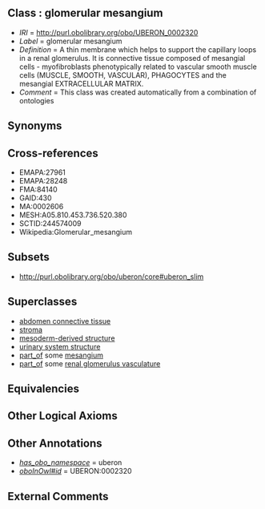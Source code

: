 
## Class : glomerular mesangium

 * *IRI* = http://purl.obolibrary.org/obo/UBERON_0002320
 * *Label* = glomerular mesangium
 * *Definition* = A thin membrane which helps to support the capillary loops in a renal glomerulus. It is connective tissue composed of mesangial cells - myofibroblasts phenotypically related to vascular smooth muscle cells (MUSCLE, SMOOTH, VASCULAR), PHAGOCYTES and the mesangial EXTRACELLULAR MATRIX.
 * *Comment* = This class was created automatically from a combination of ontologies

## Synonyms


## Cross-references

 * EMAPA:27961
 * EMAPA:28248
 * FMA:84140
 * GAID:430
 * MA:0002606
 * MESH:A05.810.453.736.520.380
 * SCTID:244574009
 * Wikipedia:Glomerular_mesangium

## Subsets

 * http://purl.obolibrary.org/obo/uberon/core#uberon_slim

## Superclasses

 * [abdomen connective tissue](../../UBERON/67/UBERON_0003567.md)
 * [stroma](../../UBERON/91/UBERON_0003891.md)
 * [mesoderm-derived structure](../../UBERON/20/UBERON_0004120.md)
 * [urinary system structure](../../UBERON/54/UBERON_0006554.md)
 * [part_of](../../BFO/50/BFO_0000050.md) some [mesangium](../../UBERON/19/UBERON_0002319.md)
 * [part_of](../../BFO/50/BFO_0000050.md) some [renal glomerulus vasculature](../../UBERON/90/UBERON_0004190.md)

## Equivalencies


## Other Logical Axioms


## Other Annotations

 * *[has_obo_namespace](../../ce/oboInOwl#hasOBONamespace.md)* = uberon
 * *[oboInOwl#id](../../id/oboInOwl#id.md)* = UBERON:0002320

## External Comments

